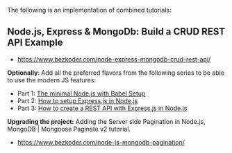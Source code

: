 The following is an implementation of combined tutorials:

## Node.js, Express & MongoDb: Build a CRUD REST API Example
- https://www.bezkoder.com/node-express-mongodb-crud-rest-api/

**Optionally**: Add all the preferred flavors from the following series to be able to use the modern JS features:
- Part 1:  [The minimal Node.js with Babel Setup](https://www.robinwieruch.de/minimal-node-js-babel-setup/)
- Part 2:  [How to setup Express.js in Node.js](https://www.robinwieruch.de/node-js-express-tutorial/)
- Part 3:  [How to create a REST API with Express.js in Node.js](https://www.robinwieruch.de/node-express-server-rest-api/)

**Upgrading the project:** Adding the  Server side Pagination in Node.js, MongoDB | Mongoose Paginate v2 tutorial.
- https://www.bezkoder.com/node-js-mongodb-pagination/

